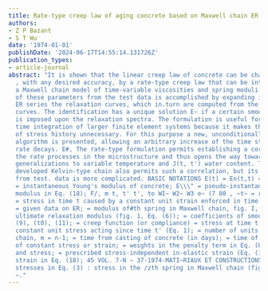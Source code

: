 ```yaml
---
title: Rate-type creep law of aging concrete based on Maxwell chain ER(t, r)
authors:
- Z P Bazant
- S T Wu
date: '1974-01-01'
publishDate: '2024-06-17T14:55:14.131726Z'
publication_types:
- article-journal
abstract: "It is shown that the linear creep law of concrete can be characterized
  , with any desired accuracy, by a rate-type creep law that can be interpreted by
  a Maxwell chain model of time-variable viscosities and spring moduli. Identification
  of these parameters from the test data is accomplished by expanding into Dirichlet
  ER series the relaxation curves, which in.turn are computed from the measured creep
  curves. The identification has a unique solution E~ if a certain smoothing condition
  is imposed upon the relaxation spectra. The formulation is useful for the step-by-step
  time integration of larger finite element systems because it makes the E~ storage
  of stress history unnecessary. For this purpose a new, unconditionally stable numerical
  algorithm is presented, allowing an arbitrary increase of the time step as the creep
  rate decays. E#, The rate-type formulation permits establishing a correlation with
  the rate processes in the microstructure and thus opens the way toward rational
  generalizations to variable temperature and J(t, t') water content. The previously
  developed Kelvin-type chain also permits such a correlation, but its identification
  from test. data is more complicated. BASIC NOTATIONS E(t) = En(t,t) = l/J(t, t)
  = instantaneous Young's modulus of concrete; E\\\" = pseudo-instantaneous Young's
  modulus in Eq. (18); F/, m t, t' t', to WI~ W2~ W3 e~ (7 80 , ~t~ = relaxation modulus
  = stress in time t caused by a constant unit strain enforced in time t' (Eq. (1));
  = given data on ER; = modulus of#th spring in Maxwell chain, fig. I, Eq. (3); =
  ultimate relaxation modulus (fig. 1, Eq. (6)); = coefficients of smoothing expressions
  (9), (t0), (11); = creep function (or compliance) = stress at time t caused by a
  constant unit stress acting since time t' (Eq. 1); = number of units in Maxwell
  chain, m = n-1; = time from casting of concrete (in days); = time of application
  of constant stress or strain; = weights in the penalty term in Eq. (8); = strain
  and stress; = prescribed stress-independent in-elastic strain (Eq. (1)) and pseudo-inelastic
  strain in Eq. (18); 45 VOL. 7-N ~ 37-1974-MATI~RIAUX ET CONSTRUCTIONS a, = hidden
  stresses in Eq. (3) : stress in the /zth spring in Maxwell chain (fig. I, Eq. (3));
  ~."
---
```

